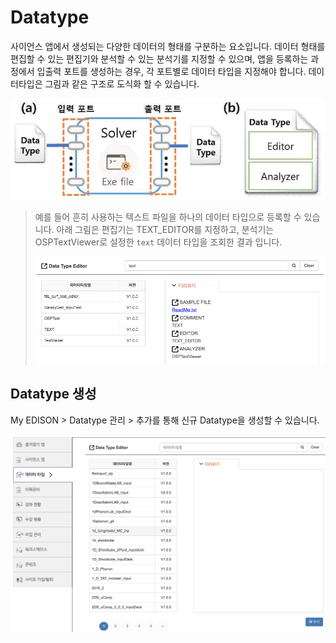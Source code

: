 # Datatype

사이언스 앱에서 생성되는 다양한 데이터의 형태를 구분하는 요소입니다. 데이터 형태를 편집할 수 있는 편집기와 분석할 수 있는 분석기를 지정할 수 있으며, 앱을 등록하는 과정에서 입출력 포트를 생성하는 경우, 각 포트별로 데이터 타입을 지정해야 합니다. 데이터타입은 그림과 같은 구조로 도식화 할 수 있습니다.

![사이언스 앱 구성요소 (a) 해석기 (b) 데이터 타입](../asset/image/03/image01_app_component.png)


> 예를 들어 흔히 사용하는 텍스트 파일을 하나의 데이터 타입으로 등록할 수 있습니다.
> 아래 그림은 편집기는 TEXT_EDITOR를 지정하고, 분석기는 OSPTextViewer로 설정한 ```text``` 데이터 타입을 조회한 결과 입니다.
>
> ![text 데이터 타입](../asset/image/05/datatype1.png)


## Datatype 생성

My EDISON > Datatype 관리 > 추가를 통해 신규 Datatype을 생성할 수 있습니다.

![Datatype 생성](../asset/image/04/02/sde2.png)
